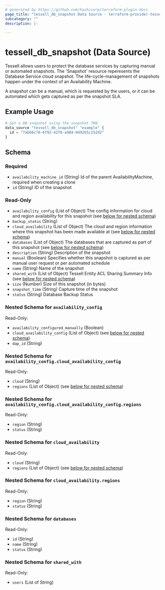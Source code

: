 ```yaml
---
# generated by https://github.com/hashicorp/terraform-plugin-docs
page_title: "tessell_db_snapshot Data Source - terraform-provider-tessell"
subcategory: ""
description: |-
  
---
```


# tessell_db_snapshot (Data Source)

Tessell allows users to protect the database services by capturing manual or automated snapshots. The 'Snapshot' resource reperesents the Database Service cloud snapshot. The life-cycle-management of snapshots happen under the context of an Availability Machine.

A snapshot can be a manual, which is requested by the users, or it can be automated which gets captured as per the snapshot SLA.

## Example Usage

```terraform
# Get a DB snapshot using the snapshot TRN
data_source "tessell_db_snapshot" "example" {
  id = "7ab66c70-6f92-42f0-a984-049265c252d2"
}
```

<!-- schema generated by tfplugindocs -->
## Schema

### Required

- `availability_machine_id` (String) Id of the parent AvailabilityMachine, required when creating a clone
- `id` (String) ID of the snapshot

### Read-Only

- `availability_config` (List of Object) The config information for cloud and region availability for this snapshot (see [below for nested schema](#nestedatt--availability_config))
- `backup_status` (String)
- `cloud_availability` (List of Object) The cloud and region information where this snapshot has been made available at (see [below for nested schema](#nestedatt--cloud_availability))
- `databases` (List of Object) The databases that are captured as part of this snapshot (see [below for nested schema](#nestedatt--databases))
- `description` (String) Description of the snapshot
- `manual` (Boolean) Specifies whether this snapshot is captured as per manual user request or per automated schedule
- `name` (String) Name of the snapshot
- `shared_with` (List of Object) Tessell Entity ACL Sharing Summary Info (see [below for nested schema](#nestedatt--shared_with))
- `size` (Number) Size of this snapshot (in bytes)
- `snapshot_time` (String) Capture time of the snapshot
- `status` (String) Database Backup Status

<a id="nestedatt--availability_config"></a>
### Nested Schema for `availability_config`

Read-Only:

- `availability_configured_manually` (Boolean)
- `cloud_availability_config` (List of Object) (see [below for nested schema](#nestedobjatt--availability_config--cloud_availability_config))
- `dap_id` (String)

<a id="nestedobjatt--availability_config--cloud_availability_config"></a>
### Nested Schema for `availability_config.cloud_availability_config`

Read-Only:

- `cloud` (String)
- `regions` (List of Object) (see [below for nested schema](#nestedobjatt--availability_config--cloud_availability_config--regions))

<a id="nestedobjatt--availability_config--cloud_availability_config--regions"></a>
### Nested Schema for `availability_config.cloud_availability_config.regions`

Read-Only:

- `region` (String)
- `status` (String)




<a id="nestedatt--cloud_availability"></a>
### Nested Schema for `cloud_availability`

Read-Only:

- `cloud` (String)
- `regions` (List of Object) (see [below for nested schema](#nestedobjatt--cloud_availability--regions))

<a id="nestedobjatt--cloud_availability--regions"></a>
### Nested Schema for `cloud_availability.regions`

Read-Only:

- `region` (String)
- `status` (String)



<a id="nestedatt--databases"></a>
### Nested Schema for `databases`

Read-Only:

- `id` (String)
- `name` (String)
- `status` (String)


<a id="nestedatt--shared_with"></a>
### Nested Schema for `shared_with`

Read-Only:

- `users` (List of String)


